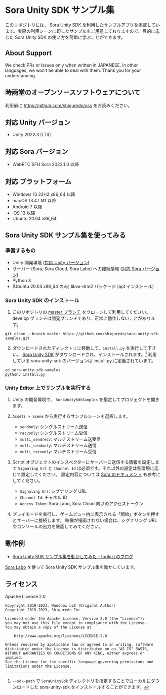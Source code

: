 # Sora Unity SDK サンプル集

このリポジトリには、 [Sora Unity SDK](https://github.com/shiguredo/sora-unity-sdk) を利用したサンプルアプリを掲載しています。実際の利用シーンに即したサンプルをご用意しておりますので、目的に応じた Sora Unity SDK の使い方を簡単に学ぶことができます。

## About Support

We check PRs or Issues only when written in JAPANESE.
In other languages, we won't be able to deal with them. Thank you for your understanding.

## 時雨堂のオープンソースソフトウェアについて

利用前に https://github.com/shiguredo/oss をお読みください。

## 対応 Unity バージョン

- Unity 2022.3 (LTS)

## 対応 Sora バージョン

- WebRTC SFU Sora 2023.1.0 以降

## 対応 プラットフォーム

- Windows 10 22H2 x86_64 以降
- macOS 13.4.1 M1 以降
- Android 7 以降
- iOS 13 以降
- Ubuntu 20.04 x86_64

## Sora Unity SDK サンプル集を使ってみる

### 準備するもの

- Unity 開発環境 ([対応 Unity バージョン](#対応-unity-バージョン))
- サーバー (Sora, Sora Cloud, Sora Labo) への接続情報 ([対応 Sora バージョン](#対応-sora-バージョン))
- Python 3
- (Ubuntu 20.04 x86_64 のみ) libva-drm2 パッケージ (apt インストール)

### Sora Unity SDK のインストール

1. このリポジトリの [master ブランチ](https://github.com/shiguredo/sora-unity-sdk-samples/tree/master) をクローンして利用してください。
   develop ブランチは開発ブランチであり、正常に動作しないことがあります。

```
git clone --branch master https://github.com/shiguredo/sora-unity-sdk-samples.git
```

2. ダウンロードされたディレクトリに移動して、`install.py` を実行して下さい。
   [Sora Unity SDK](https://github.com/shiguredo/sora-unity-sdk) がダウンロードされ、インストールされます。[^1] 利用している sora-unity-sdk のバージョンは install.py に定義されています。

```
cd sora-unity-sdk-samples
python3 install.py
```

[^1]: `--sdk-path` で `SoraUnitySdk` ディレクトリを指定することでローカルにダウンロードした sora-unity-sdk をインストールすることができます。

### Unity Editor 上でサンプルを実行する

1. Unity の開発環境で、 `SoraUnitySdkSamples` を指定してプロジェクトを開きます。

2. `Assets > Scene` から実行するサンプルシーンを選択します。

   - `sendonly`: シングルストリーム送信
   - `recvonly`: シングルストリーム受信
   - `multi_sendrecv`: マルチストリーム送受信
   - `multi_sendonly`: マルチストリーム送信
   - `multi_recvonly`: マルチストリーム受信

3. Script オブジェクトのインスペクターにサーバーに送信する情報を設定します
   `Signaling Url` と `Channel Id` は必須です。それ以外の設定は各環境に応じて設定してください。
   設定内容については [Sora のドキュメント](https://sora-doc.shiguredo.jp/SIGNALING) も参考にしてください。

   - `Signaling Url`: シグナリング URL
   - `Channel Id`: チャネル ID
   - `Access Token`: Sora Labo, Sora Cloud 向けのアクセストークン

4. プレイモードを実行し、ゲームビュー内に表示される「開始」ボタンを押すとサーバーに接続します。
   映像が描画されない場合は、シグナリング URL やコンソールの出力を確認してみてください。

## 動作例

- [Sora Unity SDK サンプル集を動かしてみた - torikizi のブログ](https://torikizi.hatenablog.jp/entry/2019/12/03/101411)

[Sora Labo](https://sora-labo.shiguredo.jp/) を使って Sora Unity SDK サンプル集を動かしています。

## ライセンス

Apache License 2.0

```
Copyright 2019-2023, Wandbox LLC (Original Author)
Copyright 2019-2023, Shiguredo Inc

Licensed under the Apache License, Version 2.0 (the "License");
you may not use this file except in compliance with the License.
You may obtain a copy of the License at

    http://www.apache.org/licenses/LICENSE-2.0

Unless required by applicable law or agreed to in writing, software
distributed under the License is distributed on an "AS IS" BASIS,
WITHOUT WARRANTIES OR CONDITIONS OF ANY KIND, either express or implied.
See the License for the specific language governing permissions and
limitations under the License.
```
